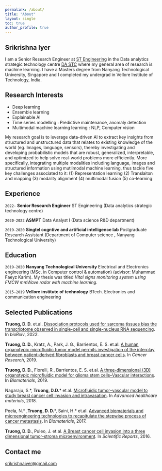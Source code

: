 ```yaml
---
permalink: /about/
title: "About"
layout: single
toc: true
author_profile: true
---
```


## Srikrishna Iyer

I am a Senior Research Engineer at [ST Engineering](https://www.stengg.com/) in the Data analytics strategic technology centre [DA STC](https://www.stengg.com/en/innovation/solving-the-world-s-problems-with-data-science/) where my general area of research is machine learning. I have a Masters degree from Nanyang Technological University, Singapore and I completed my undergrad in Vellore Institute of Technology, India. 

## Research Interests

* Deep learning
* Ensemble learning
* Explainable AI
* Time series modelling : Predictive maintenance, anomaly detection
* Multimodal machine learning learning : NLP, Computer vision

My research goal is to leverage data-driven AI to extract key insights from structured and unstructured data that relates to existing knowledge of the world (eg. Images, language, sensors), thereby investigating and developing probabilistic models that are robust, generalized, interpretable, and optimized to help solve real-world problems more efficiently. More specifically, integrating multiple modalities including language, images and structured information using mutlimodal machine learning, thus tackle five key challenges associated to it:
(1) Representation learning 
(2) Translaiton and mapping 
(3) modality alignment 
(4) multimodal fusion 
(5) co-learning 

## Experience

`2022-` 
__Senior Research Engineer__ ST Engineering (Data analytics strategic technology centre)

`2020-2022` 
__ASMPT__ Data Analyst I (Data science R&D department)

`2019-2020` 
__Singtel cogntive and artificial intelligence lab__ Postgraduate Research Assistant (Department of Computer science , Nanyang Technological University)

## Education

`2019-2020`
__Nanyang Technological University__ Electrical and Electronics engineering (MSc. in Computer control & automation) (advisor: Muhammad Faeyz Karim). My thesis was titled _Vital signs monitoring system using FMCW mmWave radar with machine learning_.

`2015-2019`
__Vellore institute of technology__ BTech. Electronics and communication engineering


## Selected Publications   
<div class="pub-list-item" style="margin-bottom: 1rem">
<span itemprop="author">
<strong>Truong, D. D.</strong> et.al</span>.
  <a href="https://www.biorxiv.org/content/10.1101/2022.01.21.476982v1" itemprop="name" target="_blank">
    Dissociation protocols used for sarcoma tissues bias the transcriptome observed in single-cell and single-nucleus RNA sequencing</a>.
  In <em>bioRxiv</em>,  2022.
</div>

<div class="pub-list-item" style="margin-bottom: 1rem">
<span itemprop="author">
<strong>Truong, D. D.</strong>, Kratz, A., Park, J. G., Barrientos, E. S. et.al</span>.
  <a href="https://doi.org/10.1158/0008-5472.CAN-18-2293" itemprop="name" target="_blank">
    A human organotypic microfluidic tumor model permits investigation of the interplay between patient-derived fibroblasts and breast cancer cells</a>.
  In <em>Cancer Research</em>,  2019.
</div>

<div class="pub-list-item" style="margin-bottom: 1rem">
<span itemprop="author">
<strong>Truong, D. D.</strong>, Fiorelli, R.,  Barrientos, E. S. et.al</span>.
  <a href="https://doi.org/10.1016/j.biomaterials.2018.07.048" itemprop="name" target="_blank">
    A three-dimensional (3D) organotypic microfluidic model for glioma stem cells–Vascular interactions</a>.
  In <em>Biomaterials</em>,  2019.
</div>

<div class="pub-list-item" style="margin-bottom: 1rem">
<span itemprop="author">
Nagaraju, S.*, <strong>Truong, D.D.</strong>* et.al</span>.
  <a href="https://doi.org/10.1002/adhm.201701257" itemprop="name" target="_blank">
    Microfluidic tumor–vascular model to study breast cancer cell invasion and intravasation</a>.
  In <em>Advanced healthcare materials</em>,  2018.
</div>

<div class="pub-list-item" style="margin-bottom: 1rem">
<span itemprop="author">
Peela, N.* ,<strong>Truong, D. D.</strong>*, Saini, H.* et.al</span>.
  <a href="https://doi.org/10.1016/j.biomaterials.2017.04.017" itemprop="name" target="_blank">
    Advanced biomaterials and microengineering technologies to recapitulate the stepwise process of cancer metastasis</a>.
  In <em>Biomaterials</em>,  2017.
</div>

<div class="pub-list-item" style="margin-bottom: 1rem">
<span itemprop="author">
<strong>Truong, D. D.</strong>, Puleo, J. et.al</span>.
  <a href="https://www.nature.com/articles/srep34094" itemprop="name" target="_blank">
    A Breast cancer cell invasion into a three dimensional tumor-stroma microenvironment</a>.
  In <em>Scientific Reports</em>,  2016.
</div>
  

## Contact me

[srikrishnaiyer@gmail.com](mailto:srikrishnaiyer@gmail.com)



